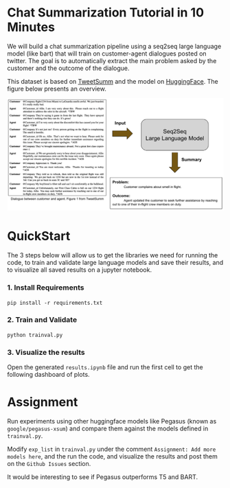 # Chat Summarization Tutorial in 10 Minutes

We will build a chat summarization pipeline using a seq2seq large language model (like bart) that will train on customer-agent dialogues posted on twitter. The goal is to automatically extract the main problem asked by the customer and the outcome of the dialogue. 

This dataset is based on [TweetSumm](https://arxiv.org/abs/2111.11894) and the model on [HuggingFace](https://huggingface.co/docs/transformers/model_doc/distilbert). The figure below presents an overview.

![](figures/overview.png)

# QuickStart

The 3 steps below will allow us to get the libraries we need for running the code, to train and validate large language models and save their results, and to visualize all saved results on a jupyter notebook.

### 1. Install Requirements
```
pip install -r requirements.txt
```

### 2. Train and Validate

```
python trainval.py
```

### 3. Visualize the results

Open the generated `results.ipynb` file and run the first cell to get the following dashboard of plots.


# Assignment

Run experiments using other huggingface models like Pegasus (known as `google/pegasus-xsum`) and compare them against the models defined in `trainval.py`.

Modify `exp_list` in `trainval.py` under the comment `Assignment: Add more models here`, and the run the code, and visualize the results and post them on the `Github Issues` section. 

It would be interesting to see if Pegasus outperforms T5 and BART.
